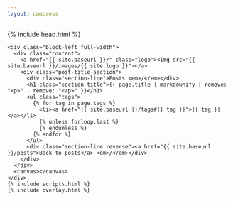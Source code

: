 ```yaml
---
layout: compress
---
```


<!DOCTYPE html>
<html>
{% include head.html %}
<body id="posts" class="inner-post-page">

    <div class="block-left full-width">
      <div class="content">
        <a href="{{ site.baseurl }}/" class="logo"><img src="{{ site.baseurl }}/images/{{ site.logo }}"></a>
        <div class="post-title-section">
          <div class="section-line">Posts <em>/</em></div>
          <h1 class="section-title">{{ page.title | markdownify | remove: "<p>" | remove: "</p>" }}</h1>
          <ul class="tags">
            {% for tag in page.tags %}
              <li><a href="{{ site.baseurl }}/tags#{{ tag }}">{{ tag }}</a></li>
              {% unless forloop.last %}
              {% endunless %}
            {% endfor %}
          </ul>
          <div class="section-line reverse"><a href="{{ site.baseurl }}/posts">Back to posts</a> <em>/</em></div>
        </div>
      </div>
      <canvas></canvas>
    </div>
    {% include scripts.html %}
    {% include overlay.html %}
</body>
</html>

